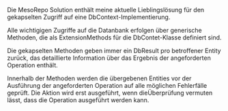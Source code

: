 Die MesoRepo Solution enthält meine aktuelle Lieblingslösung für den gekapselten Zugriff auf eine DbContext-Implementierung.

Alle wichtigigen Zugriffe auf die Datanbank erfolgen über generische Methoden, die als ExtensionMethods für die DbContet-Klasse definiert sind.

Die gekapselten Methoden geben immer ein DbResult pro betroffener Entity zurück, das detaillierte Information über das Ergebnis der angeforderten Operation enthält.

Innerhalb der Methoden werden die übergebenen Entities vor der Ausführung der angeforderten Operation auf alle möglichen Fehlerfälle geprüft. Die Aktion wird erst ausgeführt, wenn dieÜberprüfung vermuten lässt, dass die Operation ausgeführt werden kann.
